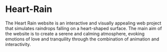 # Heart-Rain
The Heart Rain website is an interactive and visually appealing web project that simulates raindrops falling on a heart-shaped surface. The main aim of the website is to create a serene and calming atmosphere, evoking emotions of love and tranquility through the combination of animation and interactivity.
